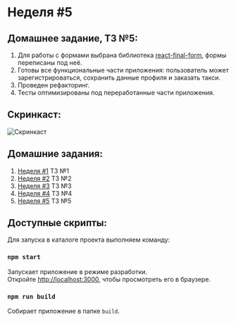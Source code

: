 # Неделя #5

## Домашнее задание, ТЗ №5:

1. Для работы с формами выбрана библиотека [react-final-form](https://github.com/final-form/react-final-form), формы переписаны под неё.
2. Готовы все функциональные части приложения: пользователь может зарегистрироваться, сохранить данные профиля и заказать такси.
3. Проведен рефакторинг.
4. Тесты оптимизированы под переработанные части приложения.

## Cкринкаст:

![Cкринкаст](./docs/screenshots/homework__05/screencast.gif)

## Домашние задания:

1. [Неделя #1](./docs/Homework__01.md) ТЗ №1
2. [Неделя #2](./docs/Homework__02.md) ТЗ №2
3. [Неделя #3](./docs/Homework__03.md) ТЗ №3
4. [Неделя #4](./docs/Homework__04.md) ТЗ №4
5. [Неделя #5](./README.md) ТЗ №5

## Доступные скрипты:

Для запуска в каталоге проекта выполняем команду:

### `npm start`

Запускает приложение в режиме разработки.<br />
Откройте [http://localhost:3000](http://localhost:3000), чтобы просмотреть его в браузере.

### `npm run build`

Собирает приложение в папке `build`.
